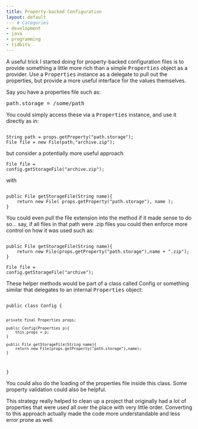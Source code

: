 ```yaml
---
title: Property-backed Configuration
layout: default
--- # Categories
- development
- java
- programming
- tidbits
---
```


A useful trick I started doing for property-backed configuration files is to provide something a little more rich than a simple <tt>Properties</tt> object as a provider. Use a <tt>Properties</tt> instance as a delegate to pull out the properties, but provide a more useful interface for the values themselves.

Say you have a properties file such as:

<pre>path.storage = /some/path</pre>

You could simply access these via a <tt>Properties</tt> instance, and use it directly as in:

<code lang="java">
String path = props.getProperty("path.storage");
File file = new File(path,"archive.zip");
</code>

but consider a potentially more useful approach

<code lang="java">File file = config.getStorageFile("archive.zip");</code>

with 

<code lang="java">
public File getStorageFile(String name){
    return new File( props.getProperty("path.storage"), name );
}</code>

You could even pull the file extension into the method if it made sense to do so... say, if all files in that path were .zip files you could then enforce more control on how it was used such as:

<code lang="java">
public File getStorageFile(String name){
    return new File(props.getProperty("path.storage"),name + ".zip");
}</code>

<code lang="java">File file = config.getStorageFile("archive");</code>

These helper methods would be part of a class called Config or something similar that delegates to an internal <tt>Properties</tt> object:

<code lang="java">
public class Config {
		
    private final Properties props;
		
    public Config(Properties p){
        this.props = p;
    }
		
    public File getStorageFile(String name){
        return new File(props.getProperty("path.storage"),name);
    }
}</code>

You could also do the loading of the properties file inside this class. Some property validation could also be helpful.

This strategy really helped to clean up a project that originally had a lot of properties that were used all over the place with very little order. Converting to this approach actually made the code more understandable and less error prone as well.
